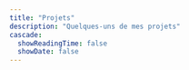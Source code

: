 ```yaml
---
title: "Projets"
description: "Quelques-uns de mes projets"
cascade:
  showReadingTime: false
  showDate: false
---
```


